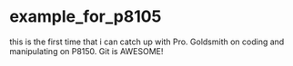 # example_for_p8105


this is the first time that i can catch up with Pro. Goldsmith on coding and manipulating on P8150. Git is AWESOME! 